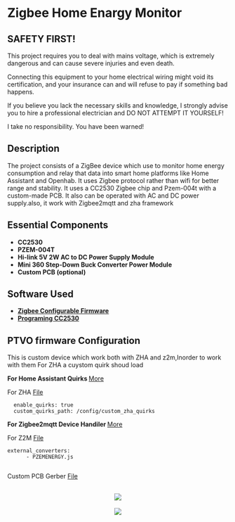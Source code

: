 <h1>Zigbee Home Enargy Monitor</h1> 

<h2>SAFETY FIRST!</h2>
This project requires you to deal with mains voltage, which is extremely dangerous and can cause severe injuries and even death.

Connecting this equipment to your home electrical wiring might void its certification, and your insurance can and will refuse to pay if something bad happens.

If you believe you lack the necessary skills and knowledge, I strongly advise you to hire a professional electrician and DO NOT ATTEMPT IT YOURSELF!

I take no responsibility. You have been warned!

<h2>Description</h2>
The project consists of a ZigBee device which use to monitor home energy consumption and relay that data into smart home platforms like Home Assistant and Openhab. It uses Zigbee protocol rather than wifi for better range and stability. It uses a CC2530 Zigbee chip and Pzem-004t with a custom-made PCB. It also can be operated with AC and DC power supply.also, it work with Zigbee2mqtt and zha framework 



<h2>Essential Components</h2>

- <b>CC2530</b> 
- <b>PZEM-004T</b>
- <b>Hi-link 5V 2W AC to DC Power Supply Module</b>
- <b>Mini 360 Step-Down Buck Converter Power Module</b>
- <b>Custom PCB (optional)</b>





<h2>Software  Used </h2>

- <b>[Zigbee Configurable Firmware](https://ptvo.info/zigbee-switch-configurable-firmware-v2-210/)</b>
- <b>[Programing CC2530](https://blog.boris-wach.de/permalink/265)</b>


 <h2>PTVO firmware Configuration </h2>

 This is custom device which work both with ZHA and z2m,Inorder to work with them For ZHA a cuystom quirk shoud load
 
 <b>For Home Assistant Quirks </b>[More](https://www.home-assistant.io/integrations/zha/)

 For ZHA [File](https://github.com/delta010/Zigbee-Energy-Monitor/blob/main/pzem004t.py)
 
```zha:
  enable_quirks: true
  custom_quirks_path: /config/custom_zha_quirks
```
 <b>For Zigbee2mqtt Device Handiler </b>[More](https://www.home-assistant.io/integrations/zha/)

 For Z2M [File](https://github.com/delta010/Zigbee-Energy-Monitor/blob/main/PZEMENERGY.js)
 
 ```
external_converters:
       - PZEMENERGY.js
       
```

Custom PCB Gerber [File](https://github.com/delta010/Zigbee-Energy-Monitor/blob/main/zigbeepzem.zip)
 
 

<p align="center">
 <br/>
<img src="https://github.com/delta010/Zigbee-Energy-Monitor/assets/29528880/5a0b0df7-fcdf-4106-926f-9a0a39c8d6a9" />
<br />
<br />

<img src="https://github.com/delta010/Zigbee-Energy-Monitor/assets/29528880/def497b7-8cd3-48a2-bcf2-04cbe828027e"/>
<br />
<br />


</p>

<!--
 ```diff
- text in red
+ text in green
! text in orange
# text in gray
@@ text in purple (and bold)@@
```
--!>
